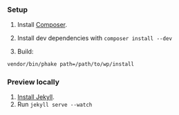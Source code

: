 ### Setup

1. Install [Composer](http://getcomposer.org/).

2. Install dev dependencies with `composer install --dev`

3. Build:

```bash
vendor/bin/phake path=/path/to/wp/install
```

### Preview locally

1. [Install Jekyll](https://github.com/mojombo/jekyll/wiki/install).
2. Run `jekyll serve --watch`
